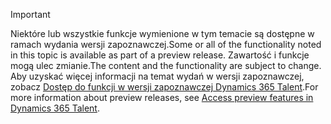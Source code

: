 > [!IMPORTANT]
> <span data-ttu-id="dd2ce-101">Niektóre lub wszystkie funkcje wymienione w tym temacie są dostępne w ramach wydania wersji zapoznawczej.</span><span class="sxs-lookup"><span data-stu-id="dd2ce-101">Some or all of the functionality noted in this topic is available as part of a preview release.</span></span> <span data-ttu-id="dd2ce-102">Zawartość i funkcje mogą ulec zmianie.</span><span class="sxs-lookup"><span data-stu-id="dd2ce-102">The content and the functionality are subject to change.</span></span> <span data-ttu-id="dd2ce-103">Aby uzyskać więcej informacji na temat wydań w wersji zapoznawczej, zobacz [Dostęp do funkcji w wersji zapoznawczej Dynamics 365 Talent](../access-preview-feature.md).</span><span class="sxs-lookup"><span data-stu-id="dd2ce-103">For more information about preview releases, see [Access preview features in Dynamics 365 Talent](../access-preview-feature.md).</span></span>
